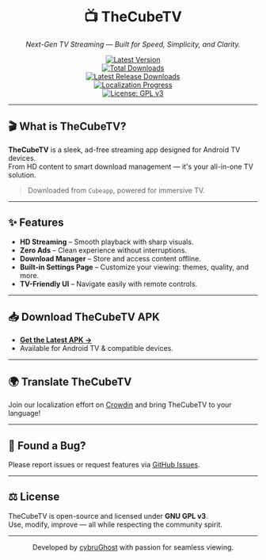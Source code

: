 <h1 align="center">📺 TheCubeTV</h1>
<p align="center"><i>Next-Gen TV Streaming — Built for Speed, Simplicity, and Clarity.</i></p>

<div align="center">

[![Latest Version](https://img.shields.io/github/v/release/cybruGhost/Cubeapp?label=Latest%20Version)](https://github.com/cybruGhost/Cubeapp/releases/latest)  
[![Total Downloads](https://img.shields.io/github/downloads/cybruGhost/Cubeapp/total?label=Total%20Downloads)](https://github.com/cybruGhost/Cubeapp/releases)  
[![Latest Release Downloads](https://img.shields.io/github/downloads/cybruGhost/Cubeapp/latest/total?label=Latest%20Release%20Downloads)](https://github.com/cybruGhost/Cubeapp/releases/latest)  
[![Localization Progress](https://badges.crowdin.net/N-Zik/localized.svg)](https://crowdin.com/project/N-Zik)  
[![License: GPL v3](https://img.shields.io/github/license/cybruGhost/Cubeapp?color=blue)](https://www.gnu.org/licenses/gpl-3.0)

</div>

---

## 🎬 What is TheCubeTV?

**TheCubeTV** is a sleek, ad-free streaming app designed for Android TV devices.  
From HD content to smart download management — it's your all-in-one TV solution.

> Downloaded from `Cubeapp`, powered for immersive TV.

---

## ✨ Features

- **HD Streaming** – Smooth playback with sharp visuals.
- **Zero Ads** – Clean experience without interruptions.
- **Download Manager** – Store and access content offline.
- **Built-in Settings Page** – Customize your viewing: themes, quality, and more.
- **TV-Friendly UI** – Navigate easily with remote controls.

---

## 📥 Download TheCubeTV APK

- [**Get the Latest APK →**](https://github.com/cybruGhost/Cubeapp/releases/latest)  
- Available for Android TV & compatible devices.

---

## 🌍 Translate TheCubeTV

Join our localization effort on [Crowdin](https://crowdin.com/project/N-Zik) and bring TheCubeTV to your language!

---

## 🐛 Found a Bug?

Please report issues or request features via [GitHub Issues](https://github.com/cybruGhost/Cubeapp/issues).

---

## ⚖️ License

TheCubeTV is open-source and licensed under **GNU GPL v3**.  
Use, modify, improve — all while respecting the community spirit.

---

<p align="center">
  Developed by <a href="https://github.com/cybruGhost">cybruGhost</a> with passion for seamless viewing.
</p>